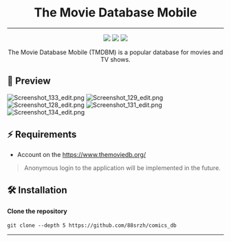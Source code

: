 <h1 align="center">The Movie Database Mobile</h1>

---

[//]: # '<h4 align="center">'
[//]: # '<a name="install">Install</a>'
[//]: # "·"
[//]: # '<a href="">Docs</a>'
[//]: # "</h4>"

<p align="center">
    <img src="https://img.shields.io/github/last-commit/88srzh/comics_db?color=%237DC2E8&logo=GitHub" />
    <img src="https://img.shields.io/badge/code_style-prettier-ff69b4.svg?style=flat" />
    <img src="https://img.shields.io/github/license/88srzh/comics_db?color=%23C9A8EF">

[//]: # "number of lines doesn't work, try when it will be fix"
[//]: # '<img src="https://img.shields.io/tokei/lines/githubtp/88srzh/comics_db?color=%23EED49F">'

</p>

<p align="center">The Movie Database Mobile (TMDBM) is a popular database for movies and TV shows.</p>

## 🌟 Preview

![Screenshot_133_edit.png](..%2F..%2F..%2FPictures%2FScreenshots%2Ftmdbm%2FScreenshot_133_edit.png)
![Screenshot_129_edit.png](..%2F..%2F..%2FPictures%2FScreenshots%2Ftmdbm%2FScreenshot_129_edit.png)
![Screenshot_128_edit.png](..%2F..%2F..%2FPictures%2FScreenshots%2Ftmdbm%2FScreenshot_128_edit.png)
![Screenshot_131_edit.png](..%2F..%2F..%2FPictures%2FScreenshots%2Ftmdbm%2FScreenshot_131_edit.png)
![Screenshot_134_edit.png](..%2F..%2F..%2FPictures%2FScreenshots%2Ftmdbm%2FScreenshot_134_edit.png)

[//]: # "## ✨ Features"

## ⚡ Requirements

- Account on the https://www.themoviedb.org/

> Anonymous login to the application will be implemented in the future.

## 🛠️ Installation

#### Clone the repository

```shell
git clone --depth 5 https://github.com/88srzh/comics_db
```

---
